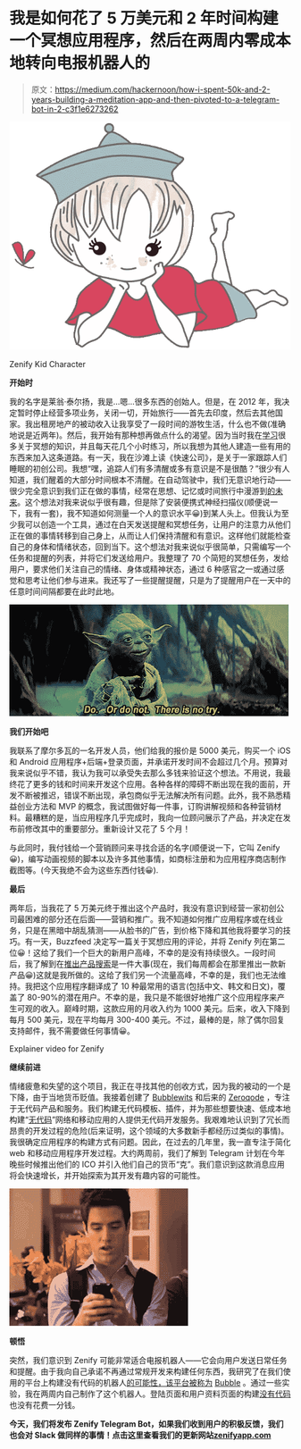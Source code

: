 # 我是如何花了 5 万美元和 2 年时间构建一个冥想应用程序，然后在两周内零成本地转向电报机器人的

> 原文：<https://medium.com/hackernoon/how-i-spent-50k-and-2-years-building-a-meditation-app-and-then-pivoted-to-a-telegram-bot-in-2-c3f1e6273262>

![](img/0730623cc132ec57354737e06d01e96e.png)

Zenify Kid Character

**开始时**

我的名字是莱翁·泰尔扬，我是…嗯…很多东西的创始人。但是，在 2012 年，我决定暂时停止经营多项业务，关闭一切，开始旅行——首先去印度，然后去其他国家。我出租房地产的被动收入让我享受了一段时间的游牧生活，什么也不做(准确地说是近两年)。然后，我开始有那种想再做点什么的渴望。因为当时我在[学习](https://hackernoon.com/tagged/learning)很多关于冥想的知识，并且每天花几个小时练习，所以我想为其他人建造一些有用的东西来加入这条道路。有一天，我在沙滩上读《快速公司》，是关于一家跟踪人们睡眠的初创公司。我想“嘿，追踪人们有多清醒或多有意识是不是很酷？”很少有人知道，我们醒着的大部分时间根本不清醒。在自动驾驶中，我们无意识地行动——很少完全意识到我们正在做的事情，经常在思想、记忆或时间旅行中漫游到[的未来](https://hackernoon.com/tagged/future)。这个想法对我来说似乎很有趣，但是除了安装便携式神经扫描仪(顺便说一下，我有一套)，我不知道如何测量一个人的意识水平😀)到某人头上。但我认为至少我可以创造一个工具，通过在白天发送提醒和冥想任务，让用户的注意力从他们正在做的事情转移到自己身上，从而让人们保持清醒和有意识。这样他们就能检查自己的身体和情绪状态，回到当下。这个想法对我来说似乎很简单，只需编写一个任务和提醒的列表，并将它们发送给用户。我整理了 70 个简短的冥想任务，发给用户，要求他们关注自己的情绪、身体或精神状态，通过 6 种感官之一或通过感觉和思考让他们参与进来。我还写了一些提醒提醒，只是为了提醒用户在一天中的任意时间间隔都要在此时此地。

![](img/72db35d3ece8bab4b6d3cede74b7ee3e.png)

**我们开始吧**

我联系了摩尔多瓦的一名开发人员，他们给我的报价是 5000 美元，购买一个 iOS 和 Android 应用程序+后端+登录页面，并承诺开发时间不会超过几个月。预算对我来说似乎不错，我认为我可以承受失去那么多钱来验证这个想法。不用说，我最终花了更多的钱和时间来开发这个应用。各种各样的障碍不断出现在我的面前，开发不断被推迟，错误不断出现，承包商似乎无法解决所有问题。此外，我不熟悉精益创业方法和 MVP 的概念，我试图做好每一件事，订购讲解视频和各种营销材料。最糟糕的是，当应用程序几乎完成时，我向一位顾问展示了产品，并决定在发布前修改其中的重要部分。重新设计又花了 5 个月！

与此同时，我付钱给一个营销顾问来寻找合适的名字(顺便说一下，它叫 Zenify😀)，编写动画视频的脚本以及许多其他事情，如商标注册和为应用程序商店制作截图等。(今天我绝不会为这些东西付钱😀).

**最后**

两年后，当我花了 5 万美元终于推出这个产品时，我没有意识到经营一家初创公司最困难的部分还在后面——营销和推广。我不知道如何推广应用程序或在线业务，只是在黑暗中胡乱猜测——从脸书的广告，到价格下降和其他我将要学习的技巧。有一天，Buzzfeed 决定写一篇关于冥想应用的评论，并将 Zenify 列在第二位😀！这给了我们一个巨大的新用户高峰，不幸的是没有持续很久。一段时间后，我了解到在[推出产品搜索](https://www.producthunt.com/)是一件大事(现在，我们每周都会在那里推出一款新产品😀)这就是我所做的。这给了我们另一个流量高峰，不幸的是，我们也无法维持。我把这个应用程序翻译成了 10 种最常用的语言(包括中文、韩文和日文)，覆盖了 80-90%的潜在用户。不幸的是，我只是不能很好地推广这个应用程序来产生可观的收入。巅峰时期，这款应用的月收入约为 1000 美元。后来，收入下降到每月 500 美元，现在平均每月 300-400 美元。不过，最棒的是，除了偶尔回复支持邮件，我不需要做任何事情😀。

Explainer video for Zenify

**继续前进**

情绪疲惫和失望的这个项目，我正在寻找其他的创收方式，因为我的被动的一个是下降，由于当地货币贬值。我接着创建了 [Bubblewits](https://bubblewits.com) 和后来的 [Zeroqode](https://zeroqode.com/) ，专注于无代码产品和服务。我们构建无代码模板、插件，并为那些想要快速、低成本地构建“[无代码](https://techcrunch.com/2018/01/11/zeroqode-will-usher-us-into-a-codeless-future)”网络和移动应用的人提供无代码开发服务。我艰难地认识到了冗长而昂贵的开发过程的危险(后来证明，这个领域的大多数新手都经历过类似的事情)。我很确定应用程序的构建方式有问题。因此，在过去的几年里，我一直专注于简化 web 和移动应用程序开发过程。大约两周前，我们了解到 Telegram 计划在今年晚些时候推出他们的 ICO 并引入他们自己的货币“克”。我们意识到这款消息应用将会快速增长，并开始探索为其开发有趣内容的可能性。

![](img/85555ca81929fa4648903bea821cc4f1.png)

**顿悟**

突然，我们意识到 Zenify 可能非常适合电报机器人——它会向用户发送日常任务和提醒。由于我向自己承诺不再通过常规开发来构建任何东西，我研究了在我们使用的平台上构建没有代码的机器人[的可能性，该平台被称为](https://zeroqode.com) [Bubble](https://bubble.is/?ref=9BJPDWAH) 。通过一些实验，我在两周内自己制作了这个机器人。登陆页面和用户资料页面的构建[没有代码](https://bubblewits.com)也没有花费一分钱。

**今天，我们将发布 Zenify Telegram Bot，如果我们收到用户的积极反馈，我们也会对 Slack 做同样的事情！点击这里查看我们的更新网站**[**zenifyapp.com**](https://zenifyapp.com)